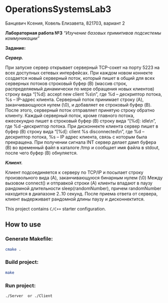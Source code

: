 # OperationsSystemsLab3
Банцевич Ксения, Ковель Елизавета, 821703, вариант 2


**Лабораторная работа №3** 
_“Изучение базовых примитивов подсистемы коммуникации”_

**Задание:**

**_Сервер._**

При запуске сервер открывает серверный TCP-сокет на порту 5223 на всех доступных сетевых интерфейсах. При каждом новом коннекте создается новый серверный поток, который пишет в общий для всех серверных потоков строковый буфер (B) (массив строк, распределяемый динамически по мере обращения новых клиентов) строку вида “[%d]: accept new client %s\n”, где %d – дескриптор потока, %s – IP-адрес клиента. Серверный поток принимает строку (A), заканчивающуюся нулем (\0), и добавляет ее строковый буфер (B). После этого, серверный поток отправляет принятую строку обратно клиенту. Каждый серверный поток, кроме главного потока, ежесекундно пишет в строковый буфер (B) строку вида “[%d]: idle\n”, где %d –дескриптор потока. При дисконнекте клиента сервер пишет в буфер (B) строку вида “[%d]: client %s disconnected\n”, где %d – дескриптор потока, %s – IP адрес клиента, связь с которым была прекращена. При получении сигнала INT сервер делает дамп буфера (B) во временный файл в каталоге /tmp и сообщает имя файла в stdout, после чего буфер (B) обнуляется.

**_Клиент._**

Клиент подсоединяется к серверу по TCP/IP и посылает строку произвольного вида (A), заканчивающуюся бинарным нулем (\0) Между вызовом connect() и отправкой строки (A) клиенты впадают в паузу рандомной длительности sleep(randomNumber), причем randomNumber находится в диапазоне 2..10 секунд. После приема ответа от сервера, клиент выдерживает рандомной длины паузу и дисконнектится.


This project contains `C/C++` starter configuration.


## How to use

### Generate Makefile:
```bash
cmake .
```
### Build project:
```bash
make
```

### Run project:
```bash
./Server  or ./Client
```
